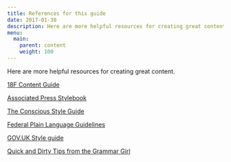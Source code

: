 ```yaml
---
title: References for this guide
date: 2017-01-30
description: Here are more helpful resources for creating great content.
menu:
  main:
    parent: content
    weight: 100
---
```

Here are more helpful resources for creating great content.


<a href="https://pages.18f.gov/content-guide/" class="external">18F Content Guide</a>

<a href="https://www.apstylebook.com/" class="external">Associated Press Stylebook</a>

<a href="http://consciousstyleguide.com/" class="external">The Conscious Style Guide</a>

<a href="http://www.plainlanguage.gov/howto/guidelines/FederalPLGuidelines/TOC.cfm" class="external">Federal Plain Language Guidelines</a>

<a href="https://www.gov.uk/guidance/style-guide" class="external">GOV.UK Style guide</a>

<a href="http://www.quickanddirtytips.com/grammar-girl" class="external">Quick and Dirty Tips from the Grammar Girl</a>

